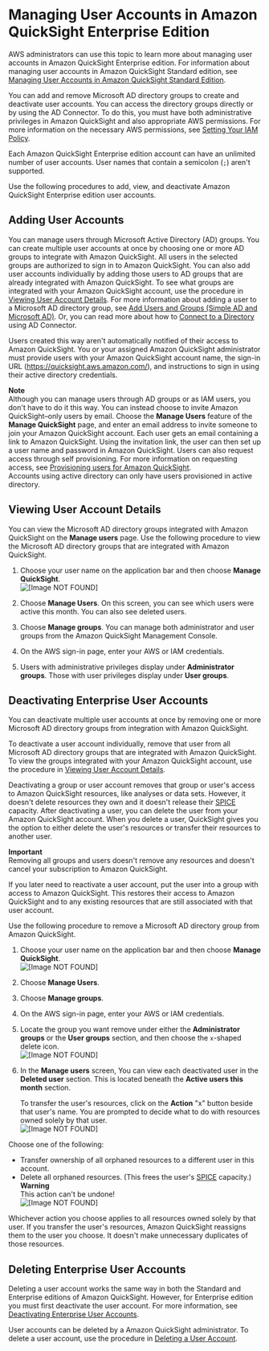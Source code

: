 # Managing User Accounts in Amazon QuickSight Enterprise Edition<a name="managing-users-enterprise"></a>

AWS administrators can use this topic to learn more about managing user accounts in Amazon QuickSight Enterprise edition\. For information about managing user accounts in Amazon QuickSight Standard edition, see [Managing User Accounts in Amazon QuickSight Standard Edition](managing-users.md)\.

You can add and remove Microsoft AD directory groups to create and deactivate user accounts\. You can access the directory groups directly or by using the AD Connector\. To do this, you must have both administrative privileges in Amazon QuickSight and also appropriate AWS permissions\. For more information on the necessary AWS permissions, see [Setting Your IAM Policy](set-iam-policy.md)\.

Each Amazon QuickSight Enterprise edition account can have an unlimited number of user accounts\. User names that contain a semicolon \(` ; `\) aren't supported\.

Use the following procedures to add, view, and deactivate Amazon QuickSight Enterprise edition user accounts\.

## Adding User Accounts<a name="add-user-accounts-enterprise"></a>

You can manage users through Microsoft Active Directory \(AD\) groups\. You can create multiple user accounts at once by choosing one or more AD groups to integrate with Amazon QuickSight\. All users in the selected groups are authorized to sign in to Amazon QuickSight\. You can also add user accounts individually by adding those users to AD groups that are already integrated with Amazon QuickSight\. To see what groups are integrated with your Amazon QuickSight account, use the procedure in [Viewing User Account Details](#view-user-accounts-enterprise)\. For more information about adding a user to a Microsoft AD directory group, see [Add Users and Groups \(Simple AD and Microsoft AD\)](http://docs.aws.amazon.com/directoryservice/latest/admin-guide/creating_ad_users_and_groups.html)\. Or, you can read more about how to [Connect to a Directory](http://docs.aws.amazon.com/directoryservice/latest/admin-guide/directory_ad_connector.html) using AD Connector\.

Users created this way aren't automatically notified of their access to Amazon QuickSight\. You or your assigned Amazon QuickSight administrator must provide users with your Amazon QuickSight account name, the sign\-in URL \([https://quicksight\.aws\.amazon\.com/](https://quicksight.aws.amazon.com/)\), and instructions to sign in using their active directory credentials\. 

**Note**  
Although you can manage users through AD groups or as IAM users, you don't have to do it this way\. You can instead choose to invite Amazon QuickSight–only users by email\. Choose the **Manage Users** feature of the **Manage QuickSight** page, and enter an email address to invite someone to join your Amazon QuickSight account\. Each user gets an email containing a link to Amazon QuickSight\. Using the invitation link, the user can then set up a user name and password in Amazon QuickSight\. Users can also request access through self provisioning\. For more information on requesting access, see [Provisioning users for Amazon QuickSight](provisioning-users.md)\.  
Accounts using active directory can only have users provisioned in active directory\.

## Viewing User Account Details<a name="view-user-accounts-enterprise"></a>

You can view the Microsoft AD directory groups integrated with Amazon QuickSight on the **Manage users** page\. Use the following procedure to view the Microsoft AD directory groups that are integrated with Amazon QuickSight\.

1. Choose your user name on the application bar and then choose **Manage QuickSight**\.  
![\[Image NOT FOUND\]](http://docs.aws.amazon.com/quicksight/latest/user/images/admin-menu.png)

1. Choose **Manage Users**\. On this screen, you can see which users were active this month\. You can also see deleted users\.

1. Choose **Manage groups**\. You can manage both administrator and user groups from the Amazon QuickSight Management Console\.

1. On the AWS sign\-in page, enter your AWS or IAM credentials\.

1. Users with administrative privileges display under **Administrator groups**\. Those with user privileges display under **User groups**\.

## Deactivating Enterprise User Accounts<a name="deactivate-user-groups-enterprise"></a>

You can deactivate multiple user accounts at once by removing one or more Microsoft AD directory groups from integration with Amazon QuickSight\. 

To deactivate a user account individually, remove that user from all Microsoft AD directory groups that are integrated with Amazon QuickSight\. To view the groups integrated with your Amazon QuickSight account, use the procedure in [Viewing User Account Details](#view-user-accounts-enterprise)\. 

Deactivating a group or user account removes that group or user's access to Amazon QuickSight resources, like analyses or data sets\. However, it doesn't delete resources they own and it doesn't release their [SPICE](welcome.md#spice) capacity\. After deactivating a user, you can delete the user from your Amazon QuickSight account\. When you delete a user, QuickSight gives you the option to either delete the user's resources or transfer their resources to another user\.

**Important**  
Removing all groups and users doesn't remove any resources and doesn't cancel your subscription to Amazon QuickSight\.

If you later need to reactivate a user account, put the user into a group with access to Amazon QuickSight\. This restores their access to Amazon QuickSight and to any existing resources that are still associated with that user account\. 

Use the following procedure to remove a Microsoft AD directory group from Amazon QuickSight\.

1. Choose your user name on the application bar and then choose **Manage QuickSight**\.  
![\[Image NOT FOUND\]](http://docs.aws.amazon.com/quicksight/latest/user/images/admin-menu.png)

1. Choose **Manage Users**\.

1. Choose **Manage groups**\.

1. On the AWS sign\-in page, enter your AWS or IAM credentials\.

1. Locate the group you want remove under either the **Administrator groups** or the **User groups** section, and then choose the `x`\-shaped delete icon\.  
![\[Image NOT FOUND\]](http://docs.aws.amazon.com/quicksight/latest/user/images/deactivate-groups.png)

1.  In the **Manage users** screen, You can view each deactivated user in the **Deleted user** section\. This is located beneath the **Active users this month** section\. 

    To transfer the user's resources, click on the **Action** "x" button beside that user's name\. You are prompted to decide what to do with resources owned solely by that user\.  
![\[Image NOT FOUND\]](http://docs.aws.amazon.com/quicksight/latest/user/images/transfer-resources.png)

   Choose one of the following:
   +  Transfer ownership of all orphaned resources to a different user in this account\. 
   +  Delete all orphaned resources\. \(This frees the user's [SPICE](welcome.md#spice) capacity\.\) 
**Warning**  
This action can't be undone\!  
![\[Image NOT FOUND\]](http://docs.aws.amazon.com/quicksight/latest/user/images/confirm-deleted-account.png)

   Whichever action you choose applies to all resources owned solely by that user\. If you transfer the user's resources, Amazon QuickSight reassigns them to the user you choose\. It doesn't make unnecessary duplicates of those resources\.

## Deleting Enterprise User Accounts<a name="delete-a-user-account-enterprise"></a>

Deleting a user account works the same way in both the Standard and Enterprise editions of Amazon QuickSight\. However, for Enterprise edition you must first deactivate the user account\. For more information, see [Deactivating Enterprise User Accounts](#deactivate-user-groups-enterprise)\.

User accounts can be deleted by a Amazon QuickSight administrator\. To delete a user account, use the procedure in [Deleting a User Account](managing-users.md#delete-a-user-account)\.